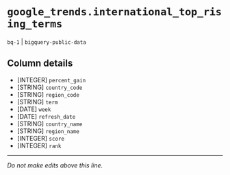 # `google_trends.international_top_rising_terms`
`bq-1` | `bigquery-public-data`

## Column details
* [INTEGER]   `percent_gain`
* [STRING]    `country_code`
* [STRING]    `region_code`
* [STRING]    `term`
* [DATE]      `week`
* [DATE]      `refresh_date`
* [STRING]    `country_name`
* [STRING]    `region_name`
* [INTEGER]   `score`
* [INTEGER]   `rank`

-------------------------------------------------------------------------------
*Do not make edits above this line.*

